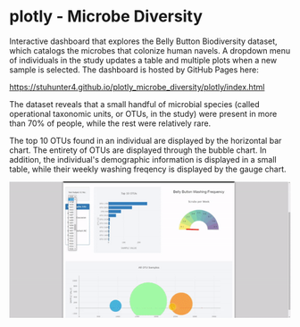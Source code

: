 # plotly - Microbe Diversity

Interactive dashboard that explores the Belly Button Biodiversity dataset, which catalogs the microbes that colonize human navels.  A dropdown menu of individuals in the study updates a table and multiple plots when a new sample is selected.  The dashboard is hosted by GitHub Pages here:

https://stuhunter4.github.io/plotly_microbe_diversity/plotly/index.html

The dataset reveals that a small handful of microbial species (called operational taxonomic units, or OTUs, in the study) were present in more than 70% of people, while the rest were relatively rare.

The top 10 OTUs found in an individual are displayed by the horizontal bar chart.  The entirety of OTUs are displayed through the bubble chart.  In addition, the individual's demographic information is displayed in a small table, while their weekly washing freqency is displayed by the gauge chart.

![demo](plotly/plotly_demo.gif)
